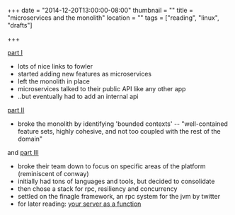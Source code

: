 +++
date = "2014-12-20T13:00:00-08:00"
thumbnail = ""
title = "microservices and the monolith"
location = ""
tags = ["reading", "linux", "drafts"]

+++

[part I](https://developers.soundcloud.com/blog/building-products-at-soundcloud-part-1-dealing-with-the-monolith)

 * lots of nice links to fowler
 * started adding new features as microservices
 * left the monolith in place
 * microservices talked to their public API like any other app
 * ..but eventually had to add an internal api

[part II](https://developers.soundcloud.com/blog/building-products-at-soundcloud-part-2-breaking-the-monolith)

 * broke the monolith by identifying 'bounded contexts' --
"well-contained feature sets, highly cohesive, and not too coupled with the rest of the domain"

and [part III](https://developers.soundcloud.com/blog/building-products-at-soundcloud-part-3-microservices-in-scala-and-finagle)

* broke their team down to focus on specific areas of the platform (reminiscent of conway)
* initially had tons of languages and tools, but decided to consolidate
* then chose a stack for rpc, resiliency and concurrency
* settled on the finagle framework, an rpc system for the jvm by twitter
* for later reading: [your server as a function](http://monkey.org/~marius/funsrv.pdf)

